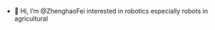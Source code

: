 - 👋 Hi, I’m @ZhenghaoFei interested in robotics especially robots in agricultural

<!---
ZhenghaoFei/ZhenghaoFei is a ✨ special ✨ repository because its `README.md` (this file) appears on your GitHub profile.
You can click the Preview link to take a look at your changes.
--->
